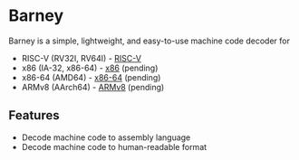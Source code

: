 # Barney

Barney is a simple, lightweight, and easy-to-use machine code decoder for 
- RISC-V (RV32I, RV64I) - [RISC-V](https://riscv.org/) 
- x86 (IA-32, x86-64) - [x86](https://en.wikipedia.org/wiki/X86) (pending)
- x86-64 (AMD64) - [x86-64](https://en.wikipedia.org/wiki/X86-64) (pending)
- ARMv8 (AArch64) - [ARMv8](https://developer.arm.com/architectures/learn-the-architecture/aarch64-instruction-set-architecture) (pending)


## Features
- Decode machine code to assembly language
- Decode machine code to human-readable format
